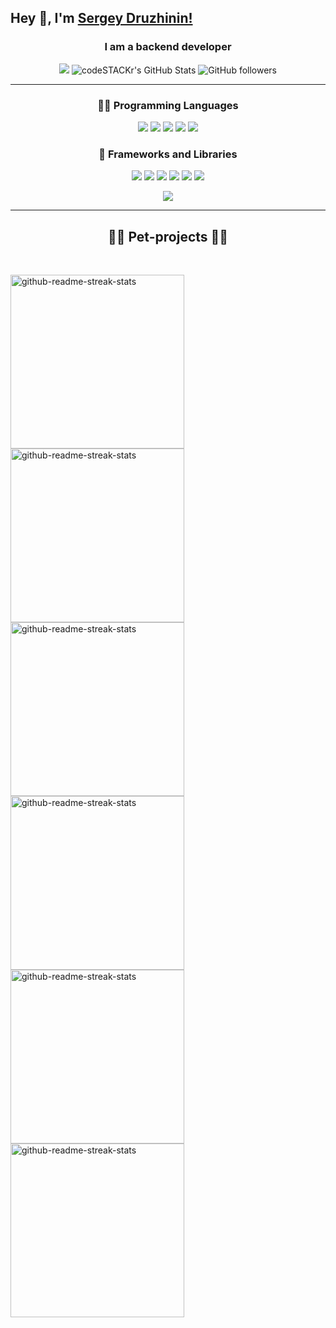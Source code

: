 ## Hey 👋, I'm [Sergey Druzhinin!](https://github.com/Yakanaro/Yakanaro)
<h3 align="center">I am a backend developer</h3>

<p align="center">
 <a href="https://t.me/yamamotto"><img src="https://img.shields.io/badge/-Telegram-blue?style=flat&logo=Telegram&logoColor=white" /></a>
 <img alt="codeSTACKr's GitHub Stats" src="https://komarev.com/ghpvc/?username=Yakanaro&color=green" />
 <img alt="GitHub followers" src="https://img.shields.io/github/followers/Yakanaro?color=green&logo=github">
</p>

<hr>
<h3 align="center">👨‍💻 Programming Languages</h3>
<p align="center">
<img src="https://img.shields.io/badge/-Ruby-red.svg?logo=ruby">
<img src="https://img.shields.io/badge/Node.js-43853D.svg?logo=node.js&logoColor=white">
<img src="https://img.shields.io/badge/PHP-777BB4.svg?logo=php&logoColor=white">
<img src="https://img.shields.io/badge/JavaScript-F7DF1E.svg?logo=javascript&logoColor=black">
<img src="https://img.shields.io/badge/-GO-blue.svg?logo=go">
</p>
<h3 align="center">🧰 Frameworks and Libraries</h3>
<p align="center">
<img src="https://img.shields.io/badge/Express.js-404d59.svg?logo=express&logoColor=white">
<img src="https://custom-icon-badges.demolab.com/badge/PHPUnit-366488.svg?logo=test-tube&logoColor=white">
<img src="https://img.shields.io/badge/Symfony-111111.svg?logo=symfony&logoColor=white">
<img src="https://custom-icon-badges.demolab.com/badge/Slim-74a045.svg?logo=slim-php">
<img src="https://img.shields.io/badge/-Ruby%20on%20Rails-red.svg?logo=ruby">
<img src="https://img.shields.io/badge/-Laravel-black.svg?logo=laravel">
</p>
<p align="center">
 <img src="https://github-readme-stats.vercel.app/api/top-langs/?username=Yakanaro&layout=compact&theme=react&border_color=61dafb&border_radius=10" />
</p>
<hr>
<h2 align="center">👨‍💻 Pet-projects 👨‍💻</h2>
<br>
<p align="left">
    <a href="https://github.com/Yakanaro/task-manager"><img width="278" src="https://denvercoder1-github-readme-stats.vercel.app/api/pin/?username=Yakanaro&repo=task-manager&theme=react&border_color=61dafb&border_radius=10&show_icons=false" alt="github-readme-streak-stats"></a>
    <a href="https://github.com/Yakanaro/Page-Analyzer"><img width="278" src="https://denvercoder1-github-readme-stats.vercel.app/api/pin/?username=Yakanaro&repo=Page-Analyzer&theme=react&border_color=61dafb&border_radius=10&show_icons=false" alt="github-readme-streak-stats"></a>
    <a href="https://github.com/Yakanaro/php-gendiff"><img width="278" src="https://denvercoder1-github-readme-stats.vercel.app/api/pin/?username=Yakanaro&repo=php-gendiff&theme=react&border_color=61dafb&border_radius=10&show_icons=false" alt="github-readme-streak-stats"></a>
    <a href="https://github.com/Yakanaro/Form-Generator"><img width="278" src="https://denvercoder1-github-readme-stats.vercel.app/api/pin/?username=Yakanaro&repo=Form-Generator&theme=react&border_color=61dafb&border_radius=10&show_icons=false" alt="github-readme-streak-stats"></a>
    <a href="https://github.com/Yakanaro/quotes-turbo"><img width="278" src="https://denvercoder1-github-readme-stats.vercel.app/api/pin/?username=Yakanaro&repo=quotes-turbo&theme=react&border_color=61dafb&border_radius=10&show_icons=false" alt="github-readme-streak-stats"></a>
    <a href="https://github.com/Yakanaro/Rocket-Notes"><img width="278" src="https://denvercoder1-github-readme-stats.vercel.app/api/pin/?username=Yakanaro&repo=Rocket-Notes&theme=react&border_color=61dafb&border_radius=10&show_icons=false" alt="github-readme-streak-stats"></a>
  </p>
